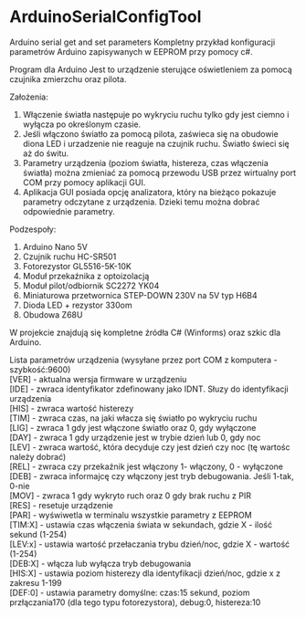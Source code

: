 # ArduinoSerialConfigTool
Arduino serial get and set parameters
Kompletny przykład konfiguracji parametrów Arduino zapisywanych w EEPROM przy pomocy c#.

Program dla Arduino
Jest to urządzenie sterujące oświetleniem za pomocą czujnika zmierzchu oraz pilota.

Założenia:
1. Włączenie światła następuje po wykryciu ruchu tylko gdy jest ciemno i wyłącza po określonym czasie.
2. Jeśli włączono światło za pomocą pilota, zaświeca się na obudowie diona LED i urzadzenie nie reaguje na czujnik ruchu. Światło świeci się aż do świtu.
3. Parametry urządzenia (poziom światła, histereza, czas włączenia światła) można zmieniać za pomocą przewodu USB przez wirtualny port COM przy pomocy aplikacji GUI.
4. Aplikacja GUI posiada opcję analizatora, który na bieżąco pokazuje parametry odczytane z urządzenia. Dzieki temu można dobrać odpowiednie parametry.

Podzespoły:
1. Arduino Nano 5V
2. Czujnik ruchu HC-SR501
3. Fotorezystor GL5516-5K-10K
4. Moduł przekaźnika z optoizolacją
5. Moduł pilot/odbiornik SC2272 YK04
5. Miniaturowa przetwornica STEP-DOWN 230V na 5V typ H6B4
6. Dioda LED + rezystor 330om
7. Obudowa Z68U

W projekcie znajdują się kompletne źródła C# (Winforms) oraz szkic dla Arduino.

Lista parametrów urządzenia (wysyłane przez port COM z komputera - szybkość:9600)<br/>
[VER] - aktualna wersja firmware w urządzeniu<br/>
[IDE] - zwraca identyfikator zdefinowany jako IDNT. Słuzy do identyfikacji urządzenia<br/>
[HIS] - zwraca wartość histerezy <br/>
[TIM] - zwraca czas, na jaki włacza się światło po wykryciu ruchu<br/>
[LIG] - zwraca 1 gdy jest włączone światło oraz 0, gdy wyłączone<br/>
[DAY] - zwraca 1 gdy urządzenie jest w trybie dzień lub 0, gdy noc<br/>
[LEV] - zwraca wartość, która decyduje czy jest dzień czy noc (tę wartośc należy dobrać)<br/>
[REL] - zwraca czy przekaźnik jest włączony 1- włączony, 0 - wyłączone<br/>
[DEB] - zwraca informajcę czy włączony jest tryb debugowania. Jeśli 1-tak, 0-nie<br/>
[MOV] - zwraca 1 gdy wykryto ruch oraz 0 gdy brak ruchu z PIR<br/>
[RES] - resetuje urządzenie<br/>
[PAR] - wyświwetla w terminalu wszystkie parametry z EEPROM<br/>
[TIM:X] - ustawia czas włączenia świata w sekundach, gdzie X - ilość sekund (1-254)<br/>
[LEV:x] - ustawia wartość przełaczania trybu dzień/noc, gdzie X - wartość (1-254)<br/>
[DEB:X] - włącza lub wyłącza tryb debugowania<br/>
[HIS:X] - ustawia poziom histerezy dla identyfikacji dzień/noc, gdzie x z zakresu 1-199<br/>
[DEF:0] - ustawia parametry domyślne: czas:15 sekund, poziom przłączania170 (dla tego typu fotorezystora), debug:0, histereza:10<br/>


